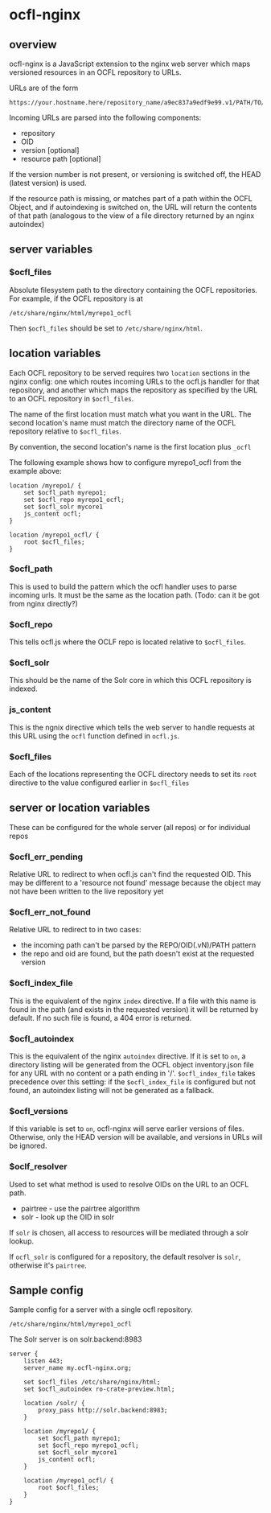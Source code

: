 ocfl-nginx
==========

## overview

ocfl-nginx is a JavaScript extension to the nginx web server which maps versioned resources in an OCFL repository to URLs.

URLs are of the form

    https://your.hostname.here/repository_name/a9ec837a9edf9e99.v1/PATH/TO/FILE.html

Incoming URLs are parsed into the following components:

* repository
* OID
* version [optional]
* resource path [optional]

If the version number is not present, or versioning is switched off, the HEAD (latest version) is used.

If the resource path is missing, or matches part of a path within the OCFL Object, and if autoindexing is switched on, the URL will return the contents of that path (analogous to the view of a file directory returned by an nginx autoindex)

## server variables

### $ocfl_files

Absolute filesystem path to the directory containing the OCFL repositories. For example, if the OCFL repository is at

    /etc/share/nginx/html/myrepo1_ocfl

Then `$ocfl_files` should be set to `/etc/share/nginx/html`.

## location variables

Each OCFL repository to be served requires two `location` sections in the nginx config: one which routes incoming URLs to the ocfl.js handler for that repository, and another which maps the repository as specified by the URL to an OCFL repository in `$ocfl_files`.

The name of the first location must match what you want in the URL. The second location's name must match the directory name of the OCFL repository relative to `$ocfl_files`.

By convention, the second location's name is the first location plus `_ocfl`

The following example shows how to configure myrepo1_ocfl from the example above:

    location /myrepo1/ {
        set $ocfl_path myrepo1;
        set $ocfl_repo myrepo1_ocfl;
        set $ocfl_solr mycore1
        js_content ocfl;
    }

    location /myrepo1_ocfl/ {
        root $ocfl_files;
    }

### $ocfl_path

This is used to build the pattern which the ocfl handler uses to parse incoming urls. It must be the same as the location path. (Todo: can it be got from nginx directly?)

### $ocfl_repo

This tells ocfl.js where the OCLF repo is located relative to `$ocfl_files`.

### $ocfl_solr

This should be the name of the Solr core in which this OCFL repository is indexed.

### js_content

This is the ngnix directive which tells the web server to handle requests at this URL using the `ocfl` function defined in `ocfl.js`. 

### $ocfl_files

Each of the locations representing the OCFL directory needs to set its `root` directive to the value configured earlier in `$ocfl_files`

## server or location variables

These can be configured for the whole server (all repos) or for individual repos

### $ocfl_err_pending

Relative URL to redirect to when ocfl.js can't find the requested OID. This may be different to a 'resource not found' message because the object may not have been written to the live repository yet

### $ocfl_err_not_found

Relative URL to redirect to in two cases:

- the incoming path can't be parsed by the REPO/OID(.vN)/PATH pattern
- the repo and oid are found, but the path doesn't exist at the requested version

### $ocfl_index_file

This is the equivalent of the nginx `index` directive. If a file with this name is found in the path (and exists in the requested version) it will be returned by default. If no such file is found, a 404 error is returned.

### $ocfl_autoindex

This is the equivalent of the nginx `autoindex` directive. If it is set to `on`, a directory listing will be generated from the OCFL object inventory.json file for any URL with no content or a path ending in '/'. `$ocfl_index_file` takes precedence over this setting: if the `$ocfl_index_file` is configured but not found, an autoindex listing will not be generated as a fallback.

### $ocfl_versions

If this variable is set to `on`, ocfl-nginx will serve earlier versions of files. Otherwise, only the HEAD version will be available, and versions in URLs will be ignored.

### $oclf_resolver

Used to set what method is used to resolve OIDs on the URL to an OCFL path.

- pairtree - use the pairtree algorithm
- solr - look up the OID in solr

If `solr` is chosen, all access to resources will be mediated through a solr lookup.

If `ocfl_solr` is configured for a repository, the default resolver is `solr`, otherwise it's `pairtree`.

## Sample config

Sample config for a server with a single ocfl repository.
    
    /etc/share/nginx/html/myrepo1_ocfl


The Solr server is on solr.backend:8983

    server {
        listen 443;
        server_name my.ocfl-nginx.org;
    
        set $ocfl_files /etc/share/nginx/html;
        set $ocfl_autoindex ro-crate-preview.html;
    
        location /solr/ {
            proxy_pass http://solr.backend:8983;
        }
        
        location /myrepo1/ {
            set $ocfl_path myrepo1;
            set $ocfl_repo myrepo1_ocfl;
            set $ocfl_solr mycore1
            js_content ocfl;
        }

        location /myrepo1_ocfl/ {
            root $ocfl_files;
        }
    }

